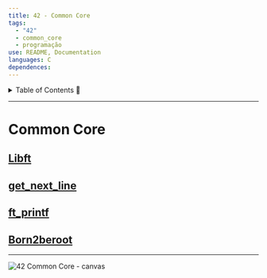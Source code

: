 ```yaml
---
title: 42 - Common Core
tags:
  - "42"
  - common_core
  - programação
use: README, Documentation
languages: C
dependences:
---
```


<details><summary>Table of Contents 🔖</summary>

- [Common Core](#common-core)
  - [Libft](#libft)
  - [get\_next\_line](#get_next_line)
  - [ft\_printf](#ft_printf)

</details>

---

# Common Core

## [Libft](./libft/README.md)

## [get_next_line](./get_next_line/README.md)

## [ft_printf](./ft_printf/README.md)

## [Born2beroot](./Born2beroot/README.md) 


---

![42 Common Core - canvas](./42_Common_Core-canvas.canvas)